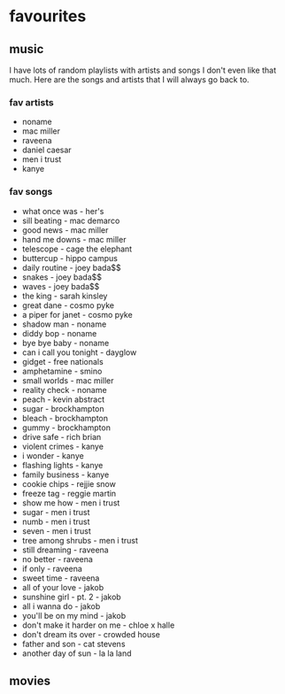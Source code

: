 # favourites
## music
I have lots of random playlists with artists and songs I don't even like that much. Here are the songs and artists that I will always go back to. 
### fav artists
- noname
- mac miller
- raveena
- daniel caesar
- men i trust
- kanye

### fav songs
- what once was - her's
- sill beating - mac demarco
- good news - mac miller
- hand me downs - mac miller
- telescope - cage the elephant
- buttercup - hippo campus
- daily routine - joey bada$$
- snakes - joey bada$$
- waves - joey bada$$
- the king - sarah kinsley
- great dane - cosmo pyke
- a piper for janet - cosmo pyke
- shadow man - noname
- diddy bop - noname
- bye bye baby - noname
- can i call you tonight - dayglow
- gidget - free nationals
- amphetamine - smino
- small worlds - mac miller
- reality check - noname
- peach - kevin abstract
- sugar - brockhampton
- bleach - brockhampton
- gummy - brockhampton
- drive safe - rich brian
- violent crimes - kanye
- i wonder - kanye
- flashing lights - kanye
- family business - kanye
- cookie chips - rejjie snow
- freeze tag - reggie martin
- show me how - men i trust
- sugar - men i trust
- numb - men i trust
- seven - men i trust
- tree among shrubs - men i trust
- still dreaming - raveena
- no better - raveena
- if only - raveena
- sweet time - raveena
- all of your love - jakob
- sunshine girl - pt. 2  - jakob
- all i wanna do - jakob
- you'll be on my mind - jakob
- don't make it harder on me - chloe x halle
- don't dream its over - crowded house
- father and son - cat stevens
- another day of sun - la la land




## movies
